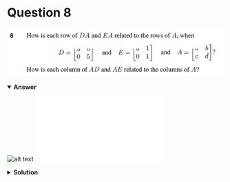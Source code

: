 # Question 8
![alt text](q8.png)

<details open>
<summary><b>Answer</b></summary>

![alt text](a8.svg)
![alt text](a8.py)
</details>

<details>
<summary><b>Solution</b></summary>

![alt text](s8.png)
</details>
